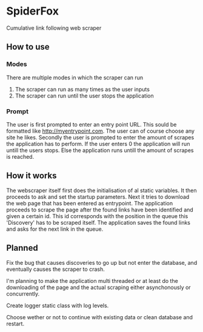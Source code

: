 # SpiderFox
Cumulative link following web scraper

## How to use

### Modes
There are multiple modes in which the scraper can run
1. The scraper can run as many times as the user inputs
2. The scraper can run until the user stops the application

### Prompt
The user is first prompted to enter an entry point URL.
This sould be formatted like http://myentrypoint.com.
The user can of course choose any site he likes.
Secondly the user is prompted to enter the amount of scrapes the application has to perform.
If the user enters 0 the application will run untill the users stops.
Else the application runs untill the amount of scrapes is reached.

## How it works
The webscraper itself first does the initialisation of al static variables.
It then proceeds to ask and set the startup parameters.
Next it tries to download the web page that has been entered as entrypoint.
The application proceeds to scrape the page after the found links have been identified and given a certain id.
This id corresponds with the position in the queue this 'Discovery' has to be scraped itself.
The application saves the found links and asks for the next link in the queue.

## Planned
Fix the bug that causes discoveries to go up but not enter the database, and eventually causes the scraper to crash.

I'm planning to make the application multi threaded or at least do the downloading of the page and the actual scraping either asynchonously or concurrently.

Create logger static class with log levels.

Choose wether or not to continue with existing data or clean database and restart.
